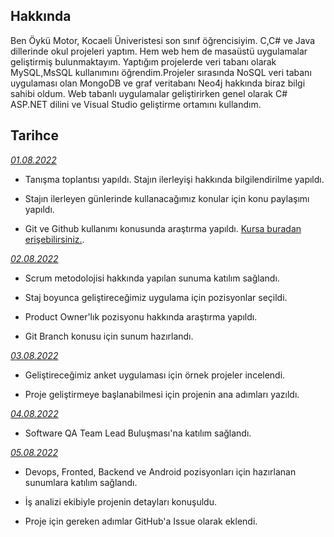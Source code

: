 ## Hakkında

Ben Öykü Motor, Kocaeli Üniveristesi son sınıf öğrencisiyim. C,C# ve Java dillerinde okul projeleri yaptım. Hem web hem de masaüstü uygulamalar geliştirmiş bulunmaktayım. Yaptığım projelerde veri tabanı olarak MySQL,MsSQL kullanımını öğrendim.Projeler sırasında NoSQL veri tabanı uygulaması olan MongoDB ve graf veritabanı Neo4j hakkında biraz bilgi sahibi oldum. 
Web tabanlı uygulamalar geliştirirken genel olarak C# ASP.NET dilini ve Visual Studio geliştirme ortamını kullandım.

## Tarihce

[*01.08.2022*](https://github.com/bimser-intern/docs/issues/85)

- Tanışma toplantısı yapıldı. Stajın ilerleyişi hakkında bilgilendirilme yapıldı.

- Stajın ilerleyen günlerinde kullanacağımız konular için konu paylaşımı yapıldı.

- Git ve Github kullanımı konusunda araştırma yapıldı.  [Kursa buradan erişebilirsiniz.](https://www.btkakademi.gov.tr/portal/course/versiyon-kontrolleri-git-ve-github-19439).

[*02.08.2022*](https://github.com/bimser-intern/docs/issues/85)

- Scrum metodolojisi hakkında yapılan sunuma katılım sağlandı.

- Staj boyunca geliştireceğimiz uygulama için pozisyonlar seçildi.

- Product Owner'lık pozisyonu hakkında araştırma yapıldı.

- Git Branch konusu için sunum hazırlandı.

[*03.08.2022*](https://github.com/bimser-intern/docs/issues/85)

- Geliştireceğimiz anket uygulaması için örnek projeler incelendi.

- Proje geliştirmeye başlanabilmesi için projenin ana adımları yazıldı.

[*04.08.2022*](https://github.com/bimser-intern/docs/issues/139)

- Software QA Team Lead Buluşması'na katılım sağlandı.

[*05.08.2022*](https://github.com/bimser-intern/docs/issues/85)

- Devops, Fronted, Backend ve Android pozisyonları için hazırlanan sunumlara katılım sağlandı.

- İş analizi ekibiyle projenin detayları konuşuldu.

- Proje için gereken adımlar GitHub'a Issue olarak eklendi.
